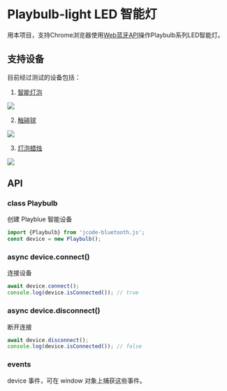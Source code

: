 # Playbulb-light LED 智能灯

用本项目，支持Chrome浏览器使用[Web蓝牙API](https://developer.mozilla.org/en-US/docs/Web/API/Web_Bluetooth_API)操作Playbulb系列LED智能灯。

## 支持设备

目前经过测试的设备包括：

1. [智能灯泡](https://www.mipow.com/products/mipow-smart-bulb)

![](https://cdn.shopify.com/s/files/1/1268/0357/products/btl201-show-sp_compact.jpg?v=1582520302)

2. [触碰球](https://www.mipow.com/products/playbulb-sphere)

![](https://cdn.shopify.com/s/files/1/1268/0357/products/301-2_compact.jpg?v=1665794446)

3. [灯泡蜡烛](https://www.mipow.com/products/playbulb-candle)

![](https://cdn.shopify.com/s/files/1/1268/0357/products/btl300-other-5_compact.jpg?v=1593501765)

## API

### class Playbulb

创建 Playblue 智能设备

```js
import {Playbulb} from 'jcode-bluetooth.js';
const device = new Playbulb();
```

### async device.connect()

连接设备

```js
await device.connect();
console.log(device.isConnected()); // true
```

### async device.disconnect()

断开连接

```js
await device.disconnect();
console.log(device.isConnected()); // false
```



### events

device 事件，可在 window 对象上捕获这些事件。